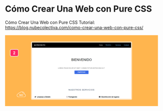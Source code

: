 # Cómo Crear Una Web con Pure CSS
Cómo Crear Una Web con Pure CSS
Tutorial: https://blog.nubecolectiva.com/como-crear-una-web-con-pure-css/
<br><br>
![Cómo Crear Una Web con Pure CSS](https://github.com/collectivecloudperu/web-con-pure-css/blob/main/pagina-web-creada-con-el-framework-pure-css.png)
